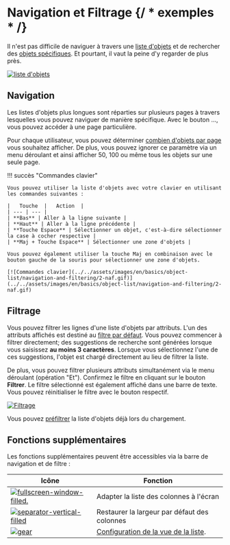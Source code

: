 # Navigation et Filtrage {/ * exemples * /}

Il n'est pas difficile de naviguer à travers une [liste d'objets](./index.md) et de rechercher des [objets spécifiques](../structure-of-the-it-documentation.md). Et pourtant, il vaut la peine d'y regarder de plus près.

[![liste d'objets](../../assets/images/en/basics/object-list/navigation-and-filtering/1-naf.png)](../../assets/images/en/basics/object-list/navigation-and-filtering/1-naf.png)

## Navigation

Les listes d'objets plus longues sont réparties sur plusieurs pages à travers lesquelles vous pouvez naviguer de manière spécifique. Avec le bouton ..., vous pouvez accéder à une page particulière.

Pour chaque utilisateur, vous pouvez déterminer [combien d'objets par page](./advanced-settings.md) vous souhaitez afficher. De plus, vous pouvez ignorer ce paramètre via un menu déroulant et ainsi afficher 50, 100 ou même tous les objets sur une seule page.

!!! succès "Commandes clavier"

    Vous pouvez utiliser la liste d'objets avec votre clavier en utilisant les commandes suivantes :

    |   Touche  |   Action  |
    | --- | --- |
    | **Bas** | Aller à la ligne suivante |
    | **Haut** | Aller à la ligne précédente |
    | **Touche Espace** | Sélectionner un objet, c'est-à-dire sélectionner la case à cocher respective |
    | **Maj + Touche Espace** | Sélectionner une zone d'objets |

    Vous pouvez également utiliser la touche Maj en combinaison avec le bouton gauche de la souris pour sélectionner une zone d'objets.

    [![Commandes clavier](../../assets/images/en/basics/object-list/navigation-and-filtering/2-naf.gif)](../../assets/images/en/basics/object-list/navigation-and-filtering/2-naf.gif)

## Filtrage

Vous pouvez filtrer les lignes d'une liste d'objets par attributs. L'un des attributs affichés est destiné au [filtre par défaut](./configuration-of-the-list-view.md). Vous pouvez commencer à filtrer directement; des suggestions de recherche sont générées lorsque vous saisissez **au moins 3 caractères**. Lorsque vous sélectionnez l'une de ces suggestions, l'objet est chargé directement au lieu de filtrer la liste.

De plus, vous pouvez filtrer plusieurs attributs simultanément via le menu déroulant (opération "Et"). Confirmez le filtre en cliquant sur le bouton **Filtrer**. Le filtre sélectionné est également affiché dans une barre de texte. Vous pouvez réinitialiser le filtre avec le bouton respectif.

[![Filtrage](../../assets/images/en/basics/object-list/navigation-and-filtering/3-naf.png)](../../assets/images/en/basics/object-list/navigation-and-filtering/3-naf.png)


Vous pouvez [préfiltrer](./configuration-of-the-list-view.md) la liste d'objets déjà lors du chargement.

## Fonctions supplémentaires

Les fonctions supplémentaires peuvent être accessibles via la barre de navigation et de filtre :

|   Icône  |   Fonction  |
| --- | --- |
| [![fullscreen-window-filled.](../../assets/images/en/basics/object-list/navigation-and-filtering/fullscreen-window-filled.svg)](../../assets/images/en/basics/object-list/navigation-and-filtering/fullscreen-window-filled.svg) | Adapter la liste des colonnes à l'écran |
| [![separator-vertical-filled](../../assets/images/en/basics/object-list/navigation-and-filtering/separator-vertical-filled.svg)](../../assets/images/en/basics/object-list/navigation-and-filtering/separator-vertical-filled.svg) | Restaurer la largeur par défaut des colonnes |
| [![gear](../../assets/images/en/basics/object-list/navigation-and-filtering/gear.svg)](../../assets/images/en/basics/object-list/navigation-and-filtering/gear.svg) | [Configuration de la vue de la liste](./configuration-of-the-list-view.md). |
